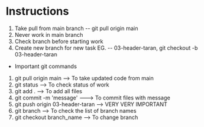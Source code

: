 # Instructions

1.  Take pull from main branch -- git pull origin main
2.  Never work in main branch
3.  Check branch before starting work
4.  Create new branch for new task EG. -- 03-header-taran, git checkout -b 03-header-taran

- Important git commands

1.  git pull origin main --> To take updated code from main
2.  git status --> To check status of work
3.  git add . --> To add all files
4.  git commit -m 'message' ---> To commit files with message
5.  git push origin 03-header-taran --> VERY VERY IMPORTANT
6.  git branch --> To check the list of branch names
7.  git checkout branch_name --> To change branch
